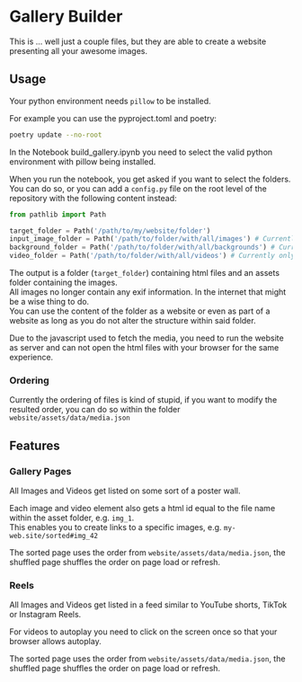 # Gallery Builder

This is ... well just a couple files, but they are able to create a website presenting all your awesome images.

## Usage

Your python environment needs `pillow` to be installed.

For example you can use the pyproject.toml and poetry:

```bash
poetry update --no-root
```

In the Notebook build_gallery.ipynb you need to select the valid python environment with pillow being installed.

When you run the notebook, you get asked if you want to select the folders. You can do so, or you can add a `config.py` file on the root level of the repository with the following content instead:

```python
from pathlib import Path

target_folder = Path('/path/to/my/website/folder')
input_image_folder = Path('/path/to/folder/with/all/images') # Currently only supports jpg files
background_folder = Path('/path/to/folder/with/all/backgrounds') # Currently only uses the first one; supports jpg files
video_folder = Path('/path/to/folder/with/all/videos') # Currently only supports .mov files
```

The output is a folder (`target_folder`) containing html files and an assets folder containing the images.  
All images no longer contain any exif information. In the internet that might be a wise thing to do.  
You can use the content of the folder as a website or even as part of a website as long as you do not alter the structure within said folder.

Due to the javascript used to fetch the media, you need to run the website as server and can not open the html files with your browser for the same experience.

### Ordering

Currently the ordering of files is kind of stupid, if you want to modify the resulted order, you can do so within the folder `website/assets/data/media.json`

## Features

### Gallery Pages

All Images and Videos get listed on some sort of a poster wall.

Each image and video element also gets a html id equal to the file name within the asset folder, e.g. `img_1`.  
This enables you to create links to a specific images, e.g. `my-web.site/sorted#img_42`

The sorted page uses the order from `website/assets/data/media.json`, the shuffled page shuffles the order on page load or refresh.

### Reels

All Images and Videos get listed in a feed similar to YouTube shorts, TikTok or Instagram Reels.  

For videos to autoplay you need to click on the screen once so that your browser allows autoplay.

The sorted page uses the order from `website/assets/data/media.json`, the shuffled page shuffles the order on page load or refresh.
